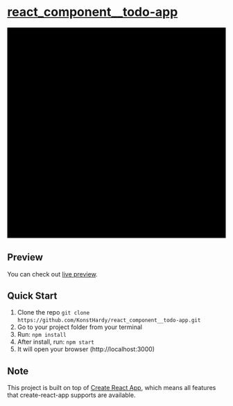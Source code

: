 # [react_component__todo-app](https://konsthardy.github.io/react_component__todo-app/)

![Preview](./preview/preview.gif)

## Preview

You can check out [live preview](https://konsthardy.github.io/react_component__todo-app/).

## Quick Start

1.  Clone the repo `git clone https://github.com/KonstHardy/react_component__todo-app.git`   
2.  Go to your project folder from your terminal
3.  Run: `npm install` 
4.  After install, run: `npm start`
5.  It will open your browser (http://localhost:3000)

## Note

This project is built on top of [Create React App](https://github.com/facebook/create-react-app), which means all features that create-react-app supports are available.
